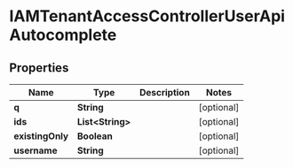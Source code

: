 

# IAMTenantAccessControllerUserApiAutocomplete


## Properties

| Name | Type | Description | Notes |
|------------ | ------------- | ------------- | -------------|
|**q** | **String** |  |  [optional] |
|**ids** | **List&lt;String&gt;** |  |  [optional] |
|**existingOnly** | **Boolean** |  |  [optional] |
|**username** | **String** |  |  [optional] |



